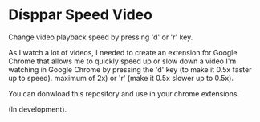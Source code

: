 # Dísppar Speed Video
Change video playback speed by pressing 'd' or 'r' key.

As I watch a lot of videos, I needed to create an extension for Google Chrome that allows me to quickly speed up or slow down a video I'm watching in Google Chrome by pressing the 'd' key (to make it 0.5x faster up to speed). maximum of 2x) or 'r' (make it 0.5x slower up to 0.5x).

You can donwload this repository and use in your chrome extensions.

(In development).
